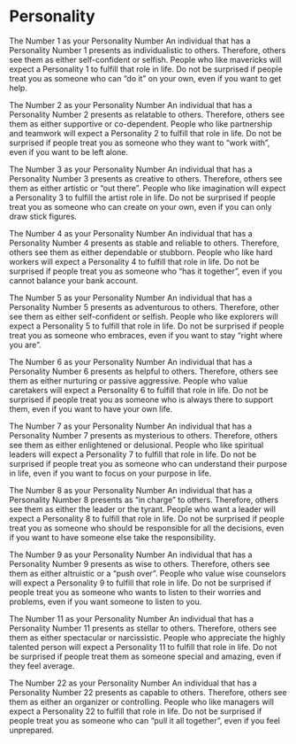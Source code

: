 # Personality

The Number 1 as your Personality Number
An individual that has a Personality Number 1 presents as individualistic to others. Therefore, others see them as either self-confident or selfish. People who like mavericks will expect a Personality 1 to fulfill that role in life. Do not be surprised if people treat you as someone who can “do it” on your own, even if you want to get help.

The Number 2 as your Personality Number
An individual that has a Personality Number 2 presents as relatable to others. Therefore, others see them as either supportive or co-dependent. People who like partnership and teamwork will expect a Personality 2 to fulfill that role in life. Do not be surprised if people treat you as someone who they want to “work with”, even if you want to be left alone.

The Number 3 as your Personality Number
An individual that has a Personality Number 3 presents as creative to others. Therefore, others see them as either artistic or “out there”. People who like imagination will expect a Personality 3 to fulfill the artist role in life. Do not be surprised if people treat you as someone who can create on your own, even if you can only draw stick figures.

The Number 4 as your Personality Number
An individual that has a Personality Number 4 presents as stable and reliable to others. Therefore, others see them as either dependable or stubborn. People who like hard workers will expect a Personality 4 to fulfill that role in life. Do not be surprised if people treat you as someone who “has it together”, even if you cannot balance your bank account.

The Number 5 as your Personality Number
An individual that has a Personality Number 5 presents as adventurous to others. Therefore, other see them as either self-confident or selfish. People who like explorers will expect a Personality 5 to fulfill that role in life. Do not be surprised if people treat you as someone who embraces, even if you want to stay “right where you are”.

The Number 6 as your Personality Number
An individual that has a Personality Number 6 presents as helpful to others. Therefore, others see them as either nurturing or passive aggressive. People who value caretakers will expect a Personality 6 to fulfill that role in life. Do not be surprised if people treat you as someone who is always there to support them, even if you want to have your own life.

The Number 7 as your Personality Number
An individual that has a Personality Number 7 presents as mysterious to others. Therefore, others see them as either enlightened or delusional. People who like spiritual leaders will expect a Personality 7 to fulfill that role in life. Do not be surprised if people treat you as someone who can understand their purpose in life, even if you want to focus on your purpose in life.

The Number 8 as your Personality Number
An individual that has a Personality Number 8 presents as “in charge” to others. Therefore, others see them as either the leader or the tyrant. People who want a leader will expect a Personality 8 to fulfill that role in life. Do not be surprised if people treat you as someone who should be responsible for all the decisions, even if you want to have someone else take the responsibility.

The Number 9 as your Personality Number
An individual that has a Personality Number 9 presents as wise to others. Therefore, others see them as either altruistic or a “push over”. People who value wise counselors will expect a Personality 9 to fulfill that role in life. Do not be surprised if people treat you as someone who wants to listen to their worries and problems, even if you want someone to listen to you.

The Number 11 as your Personality Number
An individual that has a Personality Number 11 presents as stellar to others. Therefore, others see them as either spectacular or narcissistic. People who appreciate the highly talented person will expect a Personality 11 to fulfill that role in life. Do not be surprised if people treat them as someone special and amazing, even if they feel average.

The Number 22 as your Personality Number
An individual that has a Personality Number 22 presents as capable to others. Therefore, others see them as either an organizer or controlling. People who like managers will expect a Personality 22 to fulfill that role in life. Do not be surprised if people treat you as someone who can “pull it all together”, even if you feel unprepared.

